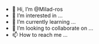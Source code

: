 - 👋 Hi, I’m @Milad-ros
- 👀 I’m interested in ...
- 🌱 I’m currently learning ...
- 💞️ I’m looking to collaborate on ...
- 📫 How to reach me ...

<!---
Milad-ros/Milad-ros is a ✨ special ✨ repository because its `README.md` (this file) appears on your GitHub profile.
You can click the Preview link to take a look at your changes.
--->
